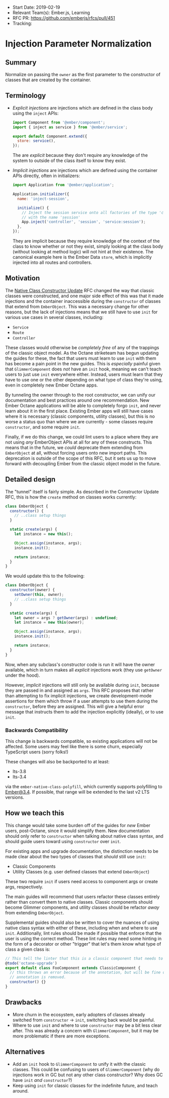 - Start Date: 2019-02-19
- Relevant Team(s): Ember.js, Learning
- RFC PR: https://github.com/emberjs/rfcs/pull/451
- Tracking:

# Injection Parameter Normalization

## Summary

Normalize on passing the `owner` as the first parameter to the constructor of
classes that are created by the container.

## Terminology

- _Explicit injections_ are injections which are defined in the class body using
  the `inject` APIs:

  ```js
  import Component from '@ember/component';
  import { inject as service } from '@ember/service';

  export default Component.extend({
    store: service(),
  });
  ```

  The are _explicit_ because they don't require any knowledge of the system to
  outside of the class itself to know they exist.

- _Implicit injections_ are injections which are defined using the container
  APIs directly, often in initializers:

  ```js
  import Application from '@ember/application';

  Application.initializer({
    name: 'inject-session',

    initialize() {
      // Inject the session service onto all factories of the type 'controller'
      // with the name 'session'
      App.inject('controller', 'session', 'service:session');
    },
  });
  ```

  They are implicit because they require knowledge of the context
  of the class to know whether or not they exist, simply looking at the class
  body (without looking at method logic) will not hint at their existence. The
  canonical example here is the Ember Data `store`, which is implicitly injected
  into all routes and controllers.

## Motivation

The [Native Class Constructor Update][1] RFC changed the way that classic
classes were constructed, and one major side effect of this was that it made
injections and the container inaccessible during the `constructor` of classes
that extend from `EmberObject`. This was a necessary change for other reasons,
but the lack of injections means that we still have to use `init` for various
use cases in several classes, including:

[1]: https://github.com/emberjs/rfcs/blob/master/text/0337-native-class-constructor-update.md

- `Service`
- `Route`
- `Controller`

These classes would otherwise be _completely free_ of any of the trappings of
the classic object model. As the Octane striketeam has begun updating the guides
for these, the fact that users must learn to use `init` with them has become a
pain point in the new guides. This is _especially_ painful given that
`GlimmerComponent` does _not_ have an `init` hook, meaning we can't teach users
to just use `init` everywhere either. Instead, users must learn that they have
to use one or the other depending on what type of class they're using, even in
completely new Ember Octane apps.

By tunneling the owner through to the root constructor, we can unify our
documentation and best practices around one recommendation. New Ember Octane
applications will be able to completely forgo `init`, and never learn about it
in the first place. Existing Ember apps will still have cases where it is
necessary (classic components, utility classes), but this is no worse a status
quo than where we are currently - some classes require `constructor`, and some
require `init`.

Finally, if we do this change, we could lint users to a place where they are not
using _any_ EmberObject APIs at all for any of these constructs. This means that
in the future, we _could_ deprecate them extending from `EmberObject` at all,
without forcing users onto new import paths. This deprecation is outside of the
scope of this RFC, but it sets us up to move forward with decoupling Ember from
the classic object model in the future.

## Detailed design

The "tunnel" itself is fairly simple. As described in the Constructor Update
RFC, this is how the `create` method on classes works currently:

```js
class EmberObject {
  constructor() {
    // ..class setup things
  }

  static create(args) {
    let instance = new this();

    Object.assign(instance, args);
    instance.init();

    return instance;
  }
}
```

We would update this to the following:

```js
class EmberObject {
  constructor(owner) {
    setOwner(this, owner);
    // ..class setup things
  }

  static create(args) {
    let owner = args ? getOwner(args) : undefined;
    let instance = new this(owner);

    Object.assign(instance, args);
    instance.init();

    return instance;
  }
}
```

Now, when any subclass's constructor code is run it will have the owner
available, which in turn makes all _explicit_ injections work (they use
`getOwner` under the hood).

However, _implicit_ injections will still only be available during `init`,
because they are passed in and assigned as `args`. This RFC proposes that rather
than attempting to fix implicit injections, we create development-mode
assertions for them which throw if a user attempts to use them during the
`constructor`, before they are assigned. This will give a helpful error message
that instructs them to add the injection explicitly (ideally), or to use `init`.

### Backwards Compatibility

This change is backwards compatible, so existing applications will not be
affected. Some users may feel like there is some churn, especially TypeScript
users (sorry folks!)

These changes will also be backported to at least:

- lts-3.8
- lts-3.4

via the `ember-native-class-polyfill`, which currently supports polyfilling to
Ember@3.4. If possible, that range will be extended to the last v2 LTS versions.

## How we teach this

This change would take some burden off of the guides for _new_ Ember users,
post-Octane, since it would simplify them. New documentation should only refer
to `constructor` when talking about native class syntax, and should guide users
toward using `constructor` over `init`.

For existing apps and upgrade documentation, the distinction needs to be made
clear about the two types of classes that _should_ still use `init`:

- Classic Components
- Utility Classes (e.g. user defined classes that extend `EmberObject`)

These two require `init` if users need access to component args or create args,
respectively.

The main guides will recommend that users refactor these classes entirely rather
than convert them to native classes. Classic components should become Glimmer
components, and utility classes should be refactor _away_ from extending
`EmberObject`.

Supplemental guides should also be written to cover the nuances of using native
class syntax with either of these, including when and where to use `init`.
Additionally, lint rules should be made if possible that enforce that the user
is using the correct method. These lint rules may need some hinting in the form
of a decorator or other "trigger" that let's them know what type of class a
given class is:

```js
// This tell the linter that this is a classic component that needs to be upgraded
@todo('octane-upgrade')
export default class FooComponent extends ClassicComponent {
  // this throws an error because of the annotation, but will be fine once the
  // annotation is removed.
  constructor() {}
}
```

## Drawbacks

- More churn in the ecosystem, early adopters of classes already switched from
  `constructor` -> `init`, switching back would be painful.
- Where to use `init` and where to use `constructor` may be a bit less clear
  after. This was already a concern with `GlimmerComponent`, but it may be more
  problematic if there are more exceptions.

## Alternatives

- Add an `init` hook to `GlimmerComponent` to unify it with the classic classes.
  This could be confusing to users of `GlimmerComponent` (why do injections
  work in GC but not any other class constructor? Why does GC have `init` _and_
  `constructor`?)
- Keep using `init` for classic classes for the indefinite future, and teach
  around.
